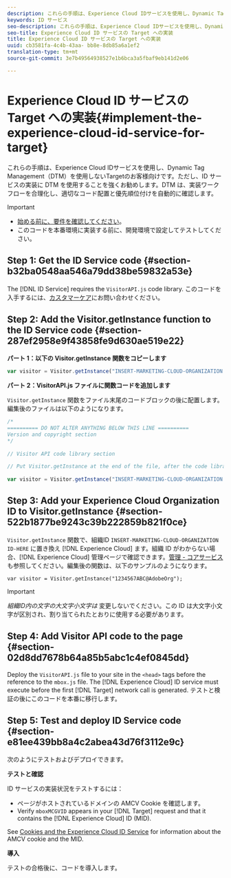 ```yaml
---
description: これらの手順は、Experience Cloud IDサービスを使用し、Dynamic Tag Management（DTM）を使用しないTargetのお客様向けです。ただし、ID サービスの実装に DTM を使用することを強くお勧めします。DTM は、実装ワークフローを合理化し、適切なコード配置と優先順位付けを自動的に確認します。
keywords: ID サービス
seo-description: これらの手順は、Experience Cloud IDサービスを使用し、Dynamic Tag Management（DTM）を使用しないTargetのお客様向けです。ただし、ID サービスの実装に DTM を使用することを強くお勧めします。DTM は、実装ワークフローを合理化し、適切なコード配置と優先順位付けを自動的に確認します。
seo-title: Experience Cloud ID サービスの Target への実装
title: Experience Cloud ID サービスの Target への実装
uuid: cb3581fa-4c4b-43aa- bb8e-8db85a6a1ef2
translation-type: tm+mt
source-git-commit: 3e7b49564938527e1b6bca3a5fbaf9eb141d2e06

---
```



# Experience Cloud ID サービスの Target への実装{#implement-the-experience-cloud-id-service-for-target}

これらの手順は、Experience Cloud IDサービスを使用し、Dynamic Tag Management（DTM）を使用しないTargetのお客様向けです。ただし、ID サービスの実装に DTM を使用することを強くお勧めします。DTM は、実装ワークフローを合理化し、適切なコード配置と優先順位付けを自動的に確認します。

>[!IMPORTANT]
>
>* [始める前に、要件を確認してください](../reference/requirements.md)。
>* このコードを本番環境に実装する前に、開発環境で設定してテストしてください。
>



## Step 1: Get the ID Service code {#section-b32ba0548aa546a79dd38be59832a53e}

The [!DNL ID Service] requires the `VisitorAPI.js` code library. このコードを入手するには、[カスタマーケア](https://helpx.adobe.com/marketing-cloud/contact-support.html)にお問い合わせください。

## Step 2: Add the Visitor.getInstance function to the ID Service code {#section-287ef2958e9f43858fe9d630ae519e22}

**パート 1：以下の Visitor.getInstance 関数をコピーします**

```js
var visitor = Visitor.getInstance("INSERT-MARKETING-CLOUD-ORGANIZATION ID-HERE"); 
```

**パート 2：VisitorAPI.js ファイルに関数コードを追加します**

`Visitor.getInstance` 関数をファイル末尾のコードブロックの後に配置します。編集後のファイルは以下のようになります。

```js
/* 
========== DO NOT ALTER ANYTHING BELOW THIS LINE ========== 
Version and copyright section 
*/ 
 
// Visitor API code library section 
 
// Put Visitor.getInstance at the end of the file, after the code library 
 
var visitor = Visitor.getInstance("INSERT-MARKETING-CLOUD-ORGANIZATION ID-HERE");
```

## Step 3: Add your Experience Cloud Organization ID to Visitor.getInstance {#section-522b1877be9243c39b222859b821f0ce}

`Visitor.getInstance` 関数で、組織ID `INSERT-MARKETING-CLOUD-ORGANIZATION ID-HERE` に置き換え [!DNL Experience Cloud] ます。組織 ID がわからない場合、[!DNL Experience Cloud] 管理ページで確認できます。[管理 - コアサービス](https://marketing.adobe.com/resources/help/en_US/mcloud/admin_getting_started.html)も参照してください。編集後の関数は、以下のサンプルのようになります。

`var visitor = Visitor.getInstance("1234567ABC@AdobeOrg");`

>[!IMPORTANT]
>
>*組織ID内の文字の大文字小文字は* 変更しないでください。この ID は大文字小文字が区別され、割り当てられたとおりに使用する必要があります。

## Step 4: Add Visitor API code to the page {#section-02d8dd7678b64a85b5abc1c4ef0845dd}

Deploy the `VisitorAPI.js` file to your site in the `<head>` tags before the reference to the `mbox.js` file. The [!DNL Experience Cloud] ID service must execute before the first [!DNL Target] network call is generated. テストと検証の後にこのコードを本番に移行します。

## Step 5: Test and deploy ID Service code {#section-e81ee439bb8a4c2abea43d76f3112e9c}

次のようにテストおよびデプロイできます。

**テストと確認**

ID サービスの実装状況をテストするには：

* ページがホストされているドメインの AMCV Cookie を確認します。
* Verify `mboxMCGVID` appears in your [!DNL Target] request and that it contains the [!DNL Experience Cloud] ID (MID).

See [Cookies and the Experience Cloud ID Service](../introduction/cookies.md) for information about the AMCV cookie and the MID.

**導入**

テストの合格後に、コードを導入します。
